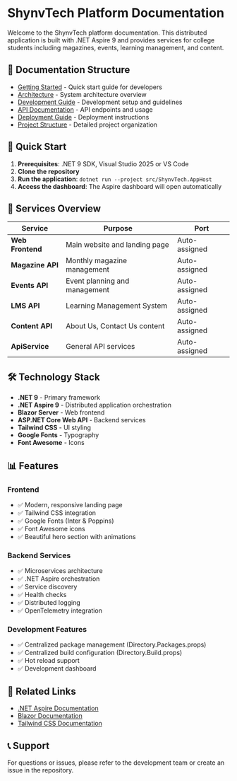 # ShynvTech Platform Documentation

Welcome to the ShynvTech platform documentation. This distributed application is built with .NET Aspire 9 and provides services for college students including magazines, events, learning management, and content.

## 📁 Documentation Structure

- [Getting Started](getting-started.md) - Quick start guide for developers
- [Architecture](architecture.md) - System architecture overview
- [Development Guide](development-guide.md) - Development setup and guidelines
- [API Documentation](api-documentation.md) - API endpoints and usage
- [Deployment Guide](deployment-guide.md) - Deployment instructions
- [Project Structure](project-structure.md) - Detailed project organization

## 🚀 Quick Start

1. **Prerequisites**: .NET 9 SDK, Visual Studio 2025 or VS Code
2. **Clone the repository**
3. **Run the application**: `dotnet run --project src/ShynvTech.AppHost`
4. **Access the dashboard**: The Aspire dashboard will open automatically

## 🎯 Services Overview

| Service | Purpose | Port |
|---------|---------|------|
| **Web Frontend** | Main website and landing page | Auto-assigned |
| **Magazine API** | Monthly magazine management | Auto-assigned |
| **Events API** | Event planning and management | Auto-assigned |
| **LMS API** | Learning Management System | Auto-assigned |
| **Content API** | About Us, Contact Us content | Auto-assigned |
| **ApiService** | General API services | Auto-assigned |

## 🛠️ Technology Stack

- **.NET 9** - Primary framework
- **.NET Aspire 9** - Distributed application orchestration
- **Blazor Server** - Web frontend
- **ASP.NET Core Web API** - Backend services
- **Tailwind CSS** - UI styling
- **Google Fonts** - Typography
- **Font Awesome** - Icons

## 📊 Features

### Frontend
- ✅ Modern, responsive landing page
- ✅ Tailwind CSS integration
- ✅ Google Fonts (Inter & Poppins)
- ✅ Font Awesome icons
- ✅ Beautiful hero section with animations

### Backend Services
- ✅ Microservices architecture
- ✅ .NET Aspire orchestration
- ✅ Service discovery
- ✅ Health checks
- ✅ Distributed logging
- ✅ OpenTelemetry integration

### Development Features
- ✅ Centralized package management (Directory.Packages.props)
- ✅ Centralized build configuration (Directory.Build.props)
- ✅ Hot reload support
- ✅ Development dashboard

## 🔗 Related Links

- [.NET Aspire Documentation](https://learn.microsoft.com/en-us/dotnet/aspire/)
- [Blazor Documentation](https://learn.microsoft.com/en-us/aspnet/core/blazor/)
- [Tailwind CSS Documentation](https://tailwindcss.com/docs)

## 📞 Support

For questions or issues, please refer to the development team or create an issue in the repository.
